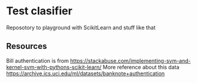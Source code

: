 # Test clasifier

Reposotory to playground with ScikitLearn and stuff like that

## Resources
Bill authentication is from https://stackabuse.com/implementing-svm-and-kernel-svm-with-pythons-scikit-learn/
More reference about this data https://archive.ics.uci.edu/ml/datasets/banknote+authentication